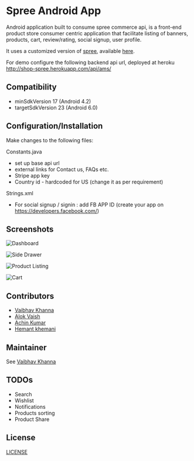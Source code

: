 # Spree Android App
Android application built to consume spree commerce api, is a front-end product store consumer centric
application that facilitate listing of banners, products, cart, review/rating, social signup, user profile.

It uses a customized version of [spree](https://github.com/spree/spree), available [here](https://github.com/vinsol-spree-contrib/shopspree-sales-app).

For demo configure the following backend api url, deployed at heroku http://shop-spree.herokuapp.com/api/ams/ 

## Compatibility
- minSdkVersion 17 (Android 4.2)
- targetSdkVersion 23 (Android 6.0)

## Configuration/Installation
Make changes to the following files:

Constants.java
- set up base api url 
- external links for Contact us, FAQs etc.
- Stripe app key
- Country id - hardcoded for US (change it as per requirement)

Strings.xml
- For social signup / signin : add FB APP ID (create your app on https://developers.facebook.com/)

## Screenshots

![Dashboard](https://raw.githubusercontent.com/vinsol-spree-contrib/spree-android/master/screenshots/Dashbaord.png "Dashboard screen")

![Side Drawer](https://raw.githubusercontent.com/vinsol-spree-contrib/spree-android/master/screenshots/SideDrawer.png "Side drawer")

![Product Listing](https://raw.githubusercontent.com/vinsol-spree-contrib/spree-android/master/screenshots/ProductListing.png "Product Listing screen")

![Cart](https://raw.githubusercontent.com/vinsol-spree-contrib/spree-android/master/screenshots/Cart.png "Cart screen")

## Contributors
- [Vaibhav Khanna](https://github.com/v4ibh4v)
- [Alok Vaish](https://github.com/vaishalok)
- [Achin Kumar](https://github.com/infernus666) 
- [Hemant khemani](https://github.com/contacthrk)


## Maintainer
See [Vaibhav Khanna](https://github.com/v4ibh4v)

## TODOs
- Search
- Wishlist
- Notifications
- Products sorting
- Product Share


## License

[LICENSE](https://github.com/vinsol/spree-android/blob/master/LICENSE.md)

